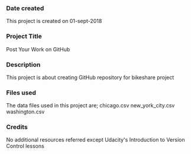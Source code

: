 ### Date created
This project is created on 01-sept-2018

### Project Title
Post Your Work on GitHub

### Description
This project is about creating GitHub repository for bikeshare project

### Files used
The data files used in this project are;
chicago.csv
new_york_city.csv
washington.csv

### Credits
No additional resources referred except Udacity's Introduction to Version Control lessons 

